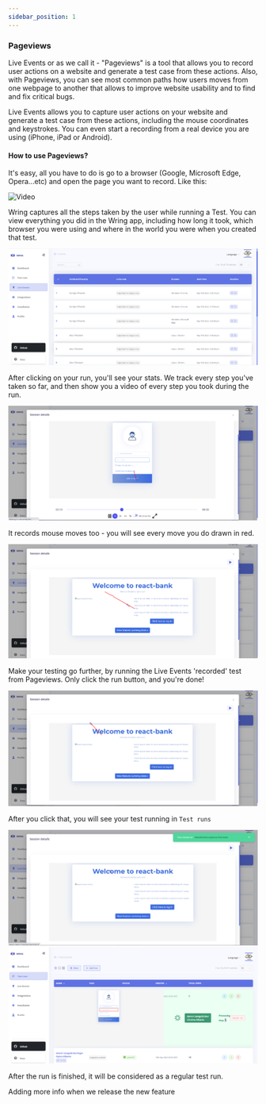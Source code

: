 ```yaml
---
sidebar_position: 1
---
```


### Pageviews

Live Events or as we call it - "Pageviews" is a tool that allows you to record user actions on a website and generate a test case from these actions. Also, with Pageviews, you can see most common paths how users moves from one webpage to another that allows to improve website usability and to find and fix critical bugs.

Live Events allows you to capture user actions on your website and generate a test case from these actions, including the mouse coordinates and keystrokes. You can even start a recording from a real device you are using (iPhone, iPad or Android). 

#### How to use Pageviews?

It's easy, all you have to do is go to a browser (Google, Microsoft Edge, Opera...etc) and open the page you want to record. 
Like this: 


![Video](/img/Pageview.gif)


Wring captures all the steps taken by the user while running a Test. You can view everything you did in the Wring app, including how long it took, which browser you were using and where in the world you were when you created that test.

![Pageview](/img/pageview.png)

After clicking on your run, you'll see your stats. We track every step you've taken so far, and then show you a video of every step you took during the run.

![Pageview](/img/field.png)

It records mouse moves too - you will see every move you do drawn in red. 

![Pageview](/img/pagg.png)


Make your testing go further, by running the Live Events 'recorded' test from Pageviews. Only click the run button, and you're done!

![Pageview](/img/runbutton.png)

After you click that, you will see your test running in `Test runs` 

![Pageview](/img/start1.png)
![Pageview](/img/running.png)

After the run is finished, it will be considered as a regular test run.

Adding more info when we release the new feature